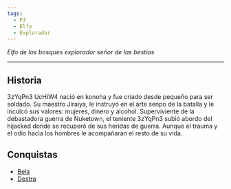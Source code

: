 ```yaml
---
tags:
  - PJ
  - Elfo
  - Explorador
---
```

*Elfo de los bosques explorador señor de las bestias*
___
## Historia
3zYqPn3 UcHiW4 nació en konoha y fue criado desde pequeño para ser soldado. Su maestro Jiraiya, le instruyó en el arte senpo de la batalla y le inculcó sus valores: mujeres, dinero y alcohol. Superviviente de la debastadora guerra de Nuketown, el teniente 3zYqPn3 subió abordo del hijacked donde se recuperó de sus heridas de guerra. Aunque el trauma y el odio hacia los hombres le acompañaran el resto de su vida.

## Conquistas
- [Bela](../Bela.md)
- [Destra](../Destra.md)

